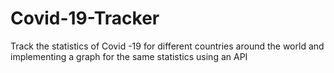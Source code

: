 # Covid-19-Tracker
Track the statistics of Covid -19 for different countries around the world and implementing a graph for the same statistics using an API
